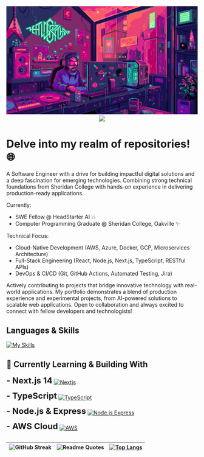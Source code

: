 <img src=Coding.gif alt="CODING GIF">

<div align=center >
<img src="https://readme-typing-svg.herokuapp.com?font=Pacifico&size=25&color=FFFFFF&center=true&lines=Hey+👋%2C+I'm+Aryan+Bhardwaj;Web+Developer+🌐;.....+Espresso+Yourself+☕"
/>
</div>
            
# Delve into my realm of repositories! 🌐

A Software Engineer with a drive for building impactful digital solutions and a deep fascination for emerging technologies. Combining strong technical foundations from Sheridan College with hands-on experience in delivering production-ready applications.

Currently:
- SWE Fellow @ HeadStarter AI 💥
- Computer Programming Graduate @ Sheridan College, Oakville ✨

Technical Focus:
- Cloud-Native Development (AWS, Azure, Docker, GCP, Microservices Architecture)
- Full-Stack Engineering (React, Node.js, Next.js, TypeScript, RESTful APIs)
- DevOps & CI/CD (Git, GitHub Actions, Automated Testing, Jira)

Actively contributing to projects that bridge innovative technology with real-world applications. My portfolio demonstrates a blend of production experience and experimental projects, from AI-powered solutions to scalable web applications.
Open to collaboration and always excited to connect with fellow developers and technologists!

## Languages & Skills
[![My Skills](https://skillicons.dev/icons?i=html,css,js,react,redux,nodejs,angular,express,php,java,spring,py,c,cs,cpp,dotnet,latex,linux,postman,netlify,nginx,npm,bootstrap,tailwind,materialui,figma,vscode,visualstudio,eclipse,github,discord,git)](https://skillicons.dev)

## 🌱 Currently Learning & Building With
<p>
  <strong style="font-size: 22px;">- Next.js 14</strong>
  <a href="https://skillicons.dev" style="vertical-align: middle;">
    <img src="https://skillicons.dev/icons?i=nextjs" alt="Nextjs" style="height: 28px;">
  </a>
</p>
<p>
  <strong style="font-size: 22px;">- TypeScript</strong>
  <a href="https://skillicons.dev" style="vertical-align: middle;">
    <img src="https://skillicons.dev/icons?i=ts" alt="TypeScript" style="height: 28px;">
  </a>
</p>
<p>
  <strong style="font-size: 22px;">- Node.js & Express</strong>
  <a href="https://skillicons.dev" style="vertical-align: middle;">
    <img src="https://skillicons.dev/icons?i=nodejs,express" alt="Node.js Express" style="height: 28px;">
  </a>
</p>
<p>
  <strong style="font-size: 22px;">- AWS Cloud</strong>
  <a href="https://skillicons.dev" style="vertical-align: middle;">
    <img src="https://skillicons.dev/icons?i=aws" alt="AWS" style="height: 28px;">
  </a>
</p>

##

| ![GitHub Streak](https://github-readme-streak-stats.herokuapp.com/?user=AryanBhardwaj789&theme=dark) | ![Readme Quotes](https://quotes-github-readme.vercel.app/api?type=horizontal&theme=dark) | [![Top Langs](https://github-readme-stats.vercel.app/api/top-langs/?username=AryanBhardwaj789&theme=github_dark&layout=compact)](https://github.com/AryanBhardwaj789/github-readme-stats) |
| :-: | :-: | :-: |
